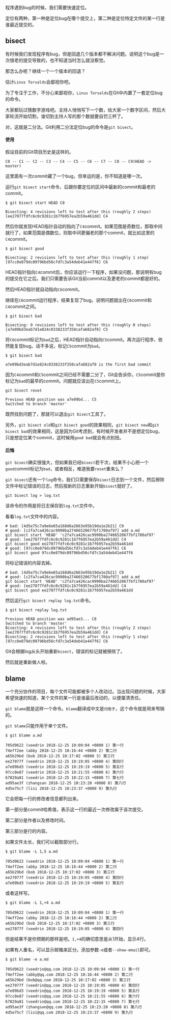 程序遇到bug的时候，我们需要快速定位。

定位有两种，第一种是定位bug在哪个提交上，第二种是定位特定文件的某一行是谁最近提交的。

## bisect

有时候我们发现程序有bug，但是回退几个版本都不解决问题。说明这个bug是一次很老的提交导致的，也不知道当时怎么就没察觉。

那怎么办呢？继续一个一个版本的回退？

估计`Linus Torvalds`会鄙视你吧。

为了专注于工作，不分心来鄙视你，`Linus Torvalds`在Git中内置了一套定位bug的命令。

大家都玩过猜数字游戏吧。主持人悄悄写下一个数，给大家一个数字区间，然后大家轮流开始切割，谁切到主持人写的那个数就要自罚三杯了。

对，这就是二分法。Git利用二分法定位bug的命令是`git bisect`。

#### 使用

假设目前的Git项目历史是这样的。

```
C0 -- C1 -- C2 -- C3 -- C4 -- C5 -- C6 -- C7 -- C8 -- C9(HEAD -> master)
```

这里面有一次commit藏了一个bug，但幸运的是，你不知道是哪一次。

运行`git bisect start`命令，后跟你要定位的区间中最新的commit和最老的commit。

```
$ git bisect start HEAD C0

Bisecting: 4 revisions left to test after this (roughly 2 steps)
[ee27077fdfc6c0c9281c1b7f6957ea2b59a461dd] C4
```

然后你就发现HEAD指针自动的指向了`C4`commit。如果范围是奇数位，那取中间就行了，如果范围是偶数位，则取中间更偏老的那个commit，就比如这里的`C4`commit。

```
$ git bisect good

Bisecting: 2 revisions left to test after this (roughly 1 step)
[97cc0e879dc09796bd56cfd7c3a54deb41e447f6] C6
```

HEAD指针指向`C4`commit后，你应该运行一下程序，如果没问题，那说明有bug的提交在它之后。我们只需要告诉Git当前commit以及更老的commit都是好的。

然后HEAD指针就自动指向`C6`commit。

继续在`C6`commit运行程序，结果复现了bug。说明问题就出在`C6`commit和`C4`commit之间。

```
$ git bisect bad

Bisecting: 0 revisions left to test after this (roughly 0 steps)
[a7e09bd3eab7d1e824c0338233f358cafa682af0] C5
```

将`C6`commit标记为`bad`之后，HEAD指针自动指向`C5`commit。再次运行程序，依然能复现bug。话不多说，标记`C5`commit为`bad`。

```
$ git bisect bad

a7e09bd3eab7d1e824c0338233f358cafa682af0 is the first bad commit
```

因为`C4`commit和`C5`commit之间已经不需要二分了，Git会告诉你，`C5`commit是你标记为`bad`的最早的commit。问题就应该出在`C5`commit上。

```
git bisect reset

Previous HEAD position was a7e09bd... C5
Switched to branch 'master'
```

既然找到问题了，那就可以退出`git bisect`工具了。

另外，`git bisect old`和`git bisect good`的效果相同，`git bisect new`和`git bisect bad`的效果相同，这是因为Git考虑到，有时候开发者并不是想定位bug，只是想定位某个commit，这时候用`good bad`就会有点别扭。

#### 后悔

`git bisect`确实很强大，但如果我已经`bisect`若干次，结果不小心把一个`good`commit标记为`bad`，或者相反，难道我要`reset`重来么？

`git bisect`还有一个`log`命令，我们只需要保存`bisect`日志到一个文件，然后擦除文件中标记错误的日志，然后按新的日志重新开始`bisect`就好了。

```
git bisect log > log.txt
```

该命令的作用是将日志保存到`log.txt`文件中。

看看`log.txt`文件中的内容。

```
# bad: [4d5e75c7a9e6e65a168d6a2663e95b19da1e2b21] C9
# good: [c2fa7ca426cac9990ba27466520677bf1780af97] add a.md
git bisect start 'HEAD' 'c2fa7ca426cac9990ba27466520677bf1780af97'
# good: [ee27077fdfc6c0c9281c1b7f6957ea2b59a461dd] C4
git bisect good ee27077fdfc6c0c9281c1b7f6957ea2b59a461dd
# good: [97cc0e879dc09796bd56cfd7c3a54deb41e447f6] C6
git bisect good 97cc0e879dc09796bd56cfd7c3a54deb41e447f6
```

将标记错误的内容去掉。

```
# bad: [4d5e75c7a9e6e65a168d6a2663e95b19da1e2b21] C9
# good: [c2fa7ca426cac9990ba27466520677bf1780af97] add a.md
git bisect start 'HEAD' 'c2fa7ca426cac9990ba27466520677bf1780af97'
# good: [ee27077fdfc6c0c9281c1b7f6957ea2b59a461dd] C4
git bisect good ee27077fdfc6c0c9281c1b7f6957ea2b59a461dd
```

然后运行`git bisect replay log.txt`命令。

```
$ git bisect replay log.txt

Previous HEAD position was ad95ae3... C8
Switched to branch 'master'
Bisecting: 4 revisions left to test after this (roughly 2 steps)
[ee27077fdfc6c0c9281c1b7f6957ea2b59a461dd] C4
Bisecting: 2 revisions left to test after this (roughly 1 step)
[97cc0e879dc09796bd56cfd7c3a54deb41e447f6] C6
```

Git会根据log从头开始重新`bisect`，错误的标记就被擦除了。

然后就是重新做人啦。

## blame

一个充分协作的项目，每个文件可能都被多个人改动过。当出现问题的时候，大家希望快速的知道，某个文件的某一行是谁最后改动的，以便厘清责任。

`git blame`就是这样一个命令。`blame`翻译成中文是`归咎于`，这个命令就是用来甩锅的。

`git blame`只能作用于单个文件。

```
$ git blame a.md

705d9622 (veedrin 2018-12-25 10:09:04 +0800 1) 第一行
74eff2ee (abby 2018-12-25 10:16:44 +0800 2) 第二行
a65b29bd (bob 2018-12-25 10:17:02 +0800 3) 第三行
ee27077f (veedrin 2018-12-25 10:19:05 +0800 4) 第四行
a7e09bd3 (veedrin 2018-12-25 10:19:19 +0800 5) 第五行
97cc0e87 (veedrin 2018-12-25 10:21:55 +0800 6) 第六行
67029a81 (veedrin 2018-12-25 10:22:15 +0800 7) 第七行
ad95ae3f (zhangsan 2018-12-25 10:23:20 +0800 8) 第八行
4d5e75c7 (lisi 2018-12-25 10:23:37 +0800 9) 第九行
```

它会把每一行的修改者信息都列出来。

第一部分是commit哈希值，表示这一行的最近一次修改属于该次提交。

第二部分是作者以及修改时间。

第三部分是行的内容。

如果文件太长，我们可以截取部分行。

```
$ git blame -L 1,5 a.md

705d9622 (veedrin 2018-12-25 10:09:04 +0800 1) 第一行
74eff2ee (abby 2018-12-25 10:16:44 +0800 2) 第二行
a65b29bd (bob 2018-12-25 10:17:02 +0800 3) 第三行
ee27077f (veedrin 2018-12-25 10:19:05 +0800 4) 第四行
a7e09bd3 (veedrin 2018-12-25 10:19:19 +0800 5) 第五行
```

或者这样写。

```
$ git blame -L 1,+4 a.md

705d9622 (veedrin 2018-12-25 10:09:04 +0800 1) 第一行
74eff2ee (abby 2018-12-25 10:16:44 +0800 2) 第二行
a65b29bd (bob 2018-12-25 10:17:02 +0800 3) 第三行
ee27077f (veedrin 2018-12-25 10:19:05 +0800 4) 第四行
```

但是结果不是你预期的那样是吧。`1,+4`的确切意思是从1开始，显示4行。

如果有人重名，可以显示邮箱来区分。添加参数`-e`或者`--show-email`即可。

```
$ git blame -e a.md

705d9622 (veedrin@qq.com 2018-12-25 10:09:04 +0800 1) 第一行
74eff2ee (abby@qq.com 2018-12-25 10:16:44 +0800 2) 第二行
a65b29bd (bob@qq.com 2018-12-25 10:17:02 +0800 3) 第三行
ee27077f (veedrin@qq.com 2018-12-25 10:19:05 +0800 4) 第四行
a7e09bd3 (veedrin@qq.com 2018-12-25 10:19:19 +0800 5) 第五行
97cc0e87 (veedrin@qq.com 2018-12-25 10:21:55 +0800 6) 第六行
67029a81 (veedrin@qq.com 2018-12-25 10:22:15 +0800 7) 第七行
ad95ae3f (zhangsan@qq.com 2018-12-25 10:23:20 +0800 8) 第八行
4d5e75c7 (lisi@qq.com 2018-12-25 10:23:37 +0800 9) 第九行
```
